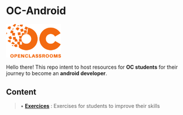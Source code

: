 # OC-Android

<img src="art/oclogo.png" alt="drawing" width="150"/>

Hello there! This repo intent to host resources for **OC students** for their journey to become an **android developer**.

## Content

> • **[Exercices](https://github.com/r4phab/OC-Android/tree/master/exercises)** : Exercises for students to improve their skills
